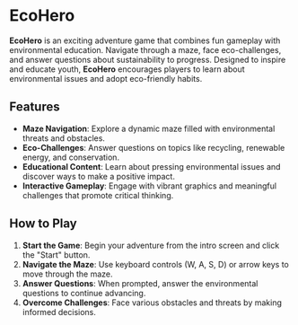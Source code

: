 # EcoHero

**EcoHero** is an exciting adventure game that combines fun gameplay with environmental education. Navigate through a maze, face eco-challenges, and answer questions about sustainability to progress. Designed to inspire and educate youth, **EcoHero** encourages players to learn about environmental issues and adopt eco-friendly habits.

## Features

- **Maze Navigation**: Explore a dynamic maze filled with environmental threats and obstacles.
- **Eco-Challenges**: Answer questions on topics like recycling, renewable energy, and conservation.
- **Educational Content**: Learn about pressing environmental issues and discover ways to make a positive impact.
- **Interactive Gameplay**: Engage with vibrant graphics and meaningful challenges that promote critical thinking.

## How to Play

1. **Start the Game**: Begin your adventure from the intro screen and click the "Start" button.
2. **Navigate the Maze**: Use keyboard controls (W, A, S, D) or arrow keys to move through the maze.
3. **Answer Questions**: When prompted, answer the environmental questions to continue advancing.
4. **Overcome Challenges**: Face various obstacles and threats by making informed decisions.
